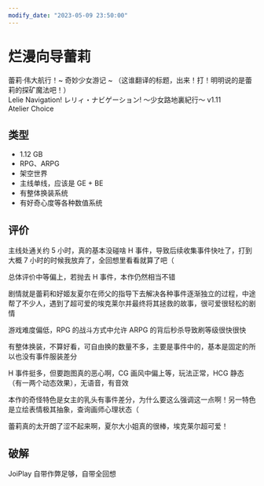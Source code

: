 ```yaml
---
modify_date: "2023-05-09 23:50:00"
---
```


# 烂漫向导蕾莉

蕾莉·伟大航行！~ 奇妙少女游记 ~ （这谁翻译的标题，出来！打！明明说的是蕾莉的探矿魔法吧！）  
Lelie Navigation! レリィ・ナビゲーション! ～少女路地裏紀行～ v1.11  
Atelier Choice

## 类型

- 1.12 GB
- RPG、ARPG
- 架空世界
- 主线单线，应该是 GE + BE
- 有整体换装系统
- 有好奇心度等各种数值系统

## 评价

主线处通关约 5 小时，真的基本没碰啥 H 事件，导致后续收集事件快吐了，打到大概 7 小时的时候我放弃了，全回想里看看就算了吧（

总体评价中等偏上，若抛去 H 事件，本作仍然相当不错

剧情就是蕾莉和好姬友夏尔在师父的指导下去解决各种事件逐渐独立的过程，中途帮了不少人，遇到了超可爱的埃克莱尔并最终将其拯救的故事，很可爱很轻松的剧情

游戏难度偏低，RPG 的战斗方式中允许 ARPG 的背后秒杀导致刷等级很快很快

有整体换装，不算好看，可自由换的数量不多，主要是事件中的，基本是固定的所以也没有事件服装差分

H 事件挺多，但要跑图真的恶心啊，CG 画风中偏上等，玩法正常，HCG 静态（有一两个动态效果），无语音，有音效

本作的奇怪特色是女主的乳头有事件差分，为什么要这么强调这一点啊！另一特色是立绘表情极其抽象，查询画师心理状态（

蕾莉真的太开朗了涩不起来啊，夏尔大小姐真的很棒，埃克莱尔超可爱！

## 破解

JoiPlay 自带作弊足够，自带全回想
